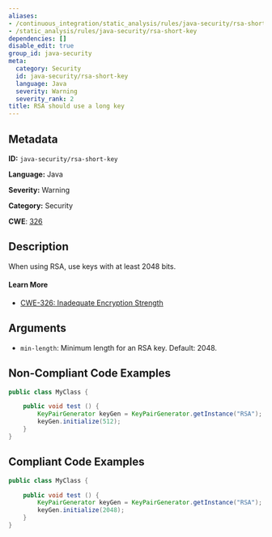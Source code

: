 ```yaml
---
aliases:
- /continuous_integration/static_analysis/rules/java-security/rsa-short-key
- /static_analysis/rules/java-security/rsa-short-key
dependencies: []
disable_edit: true
group_id: java-security
meta:
  category: Security
  id: java-security/rsa-short-key
  language: Java
  severity: Warning
  severity_rank: 2
title: RSA should use a long key
---
```

<!--  SOURCED FROM https://github.com/DataDog/datadog-static-analyzer-rule-docs -->


## Metadata
**ID:** `java-security/rsa-short-key`

**Language:** Java

**Severity:** Warning

**Category:** Security

**CWE**: [326](https://cwe.mitre.org/data/definitions/326.html)

## Description
When using RSA, use keys with at least 2048 bits.

#### Learn More

 - [CWE-326: Inadequate Encryption Strength](https://cwe.mitre.org/data/definitions/326.html)

## Arguments

 * `min-length`: Minimum length for an RSA key. Default: 2048.

## Non-Compliant Code Examples
```java
public class MyClass {

    public void test () {
        KeyPairGenerator keyGen = KeyPairGenerator.getInstance("RSA");
        keyGen.initialize(512);
    }
}
```

## Compliant Code Examples
```java
public class MyClass {

    public void test () {
        KeyPairGenerator keyGen = KeyPairGenerator.getInstance("RSA");
        keyGen.initialize(2048);
    }
}
```
